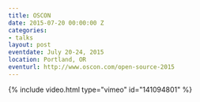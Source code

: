 ```yaml
---
title: OSCON
date: 2015-07-20 00:00:00 Z
categories:
- talks
layout: post
eventdate: July 20-24, 2015
location: Portland, OR
eventurl: http://www.oscon.com/open-source-2015
---
```


{% include video.html type="vimeo" id="141094801" %}
